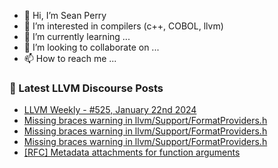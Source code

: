 - 👋 Hi, I’m Sean Perry
- 👀 I’m interested in compilers (c++, COBOL, llvm)
- 🌱 I’m currently learning ...
- 💞️ I’m looking to collaborate on ...
- 📫 How to reach me ...

<!---
s66perry/s66perry is a ✨ special ✨ repository because its `README.md` (this file) appears on your GitHub profile.
You can click the Preview link to take a look at your changes.
--->
### 📕 Latest LLVM Discourse Posts

<!-- DISCOURSE-LLVM:START -->
- [LLVM Weekly - #525, January 22nd 2024](https://discourse.llvm.org/t/llvm-weekly-525-january-22nd-2024/76451#post_1)
- [Missing braces warning in llvm/Support/FormatProviders.h](https://discourse.llvm.org/t/missing-braces-warning-in-llvm-support-formatproviders-h/66308#post_4)
- [Missing braces warning in llvm/Support/FormatProviders.h](https://discourse.llvm.org/t/missing-braces-warning-in-llvm-support-formatproviders-h/66308#post_3)
- [Missing braces warning in llvm/Support/FormatProviders.h](https://discourse.llvm.org/t/missing-braces-warning-in-llvm-support-formatproviders-h/66308#post_2)
- [[RFC] Metadata attachments for function arguments](https://discourse.llvm.org/t/rfc-metadata-attachments-for-function-arguments/76420#post_3)
<!-- DISCOURSE-LLVM:END -->
